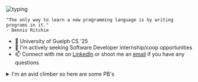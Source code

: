 ![typing](https://media.giphy.com/media/fXZmtuyPCbmPXpE0bE/giphy.gif)
```
"The only way to learn a new programming language is by writing programs in it." 
- Dennis Ritchie 
```

- 🌱 University of Guelph CS '25
- 🤔 I'm actively seeking Software Developer internship/coop opportunities
- 📫 Connect with me on [LinkedIn](https://www.linkedin.com/in/maneeshwije/) or shoot me an [email](mailto:m.mwije1@gmail.com) if you have any questions

<details>
<summary>I'm an avid climber so here are some PB's</summary>
<pre>
  <code>
    Indoor Boulder Grade: V5 (6C+)
    Outdoor Boulder Grade: N/A (soon)
  </code>
</pre>
</details>
